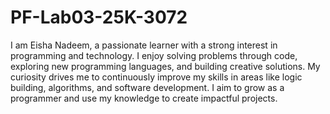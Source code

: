 # PF-Lab03-25K-3072
I am Eisha Nadeem, a passionate learner with a strong interest in programming and technology. I enjoy solving problems through code, exploring new programming languages, and building creative solutions. My curiosity drives me to continuously improve my skills in areas like logic building, algorithms, and software development. I aim to grow as a programmer and use my knowledge to create impactful projects.
